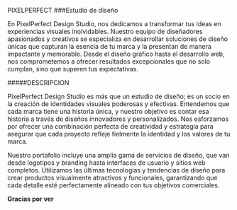 PIXELPERFECT
###Estudio de diseño
<p>En PixelPerfect Design Studio, nos dedicamos a transformar tus ideas en experiencias visuales inolvidables. Nuestro equipo de diseñadores apasionados y creativos se especializa en desarrollar soluciones de diseño únicas que capturan la esencia de tu marca y la presentan de manera impactante y memorable. Desde el diseño gráfico hasta el desarrollo web, nos comprometemos a ofrecer resultados excepcionales que no solo cumplan, sino que superen tus expectativas.
</p>

#####DESCRIPCION
<p>PixelPerfect Design Studio es más que un estudio de diseño; es un socio en la creación de identidades visuales poderosas y efectivas. Entendemos que cada marca tiene una historia única, y nuestro objetivo es contar esa historia a través de diseños innovadores y personalizados. Nos esforzamos por ofrecer una combinación perfecta de creatividad y estrategia para asegurar que cada proyecto refleje fielmente la identidad y los valores de tu marca.

Nuestro portafolio incluye una amplia gama de servicios de diseño, que van desde logotipos y branding hasta interfaces de usuario y sitios web completos. Utilizamos las últimas tecnologías y tendencias de diseño para crear productos visualmente atractivos y funcionales, garantizando que cada detalle esté perfectamente alineado con tus objetivos comerciales.
</p>

**Gracias por ver**
